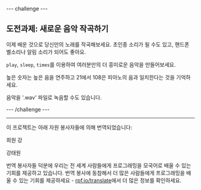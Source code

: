 --- challenge ---

## 도전과제: 새로운 음악 작곡하기

이제 배운 것으로 당신만의 노래를 작곡해보세요. 초인종 소리가 될 수도 있고, 핸드폰 벨소리나 알림 소리가 되어도 좋아요.

`play`, `sleep`, `times`를 이용하여 여러분만의 더 흥미로운 음악을 만들어보세요.

높은 숫자는 높은 음을 연주하고 21에서 108은 피아노의 음과 일치한다는 것을 기억하세요.

음악을 '.wav' 파일로 녹음할 수도 있습니다.

--- /challenge ---


***
이 프로젝트는 아래 자원 봉사자들에 의해 번역되었습니다:

희원 강

강태원

번역 봉사자들 덕분에 우리는 전 세계 사람들에게 프로그래밍을 모국어로 배울 수 있는 기회를 제공하고 있습니다. 번역 봉사에 동참해서 더 많은 사람들에게 프로그래밍을 배울 수 있는 기회를 제공하세요 - [rpf.io/translate](https://rpf.io/translate)에서 더 많은 정보를 확인하세요.